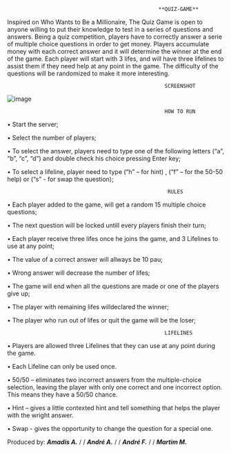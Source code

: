                                                      **QUIZ-GAME**

Inspired on Who Wants to Be a Millionaire, The Quiz Game is open to anyone willing to put their knowledge to test in a series of questions and answers. Being a quiz competition, players have to correctly answer a serie of multiple choice questions in order to get money. Players accumulate money with each correct answer and it will determine the winner at the end of the game. Each player will start with 3 lifes, and will have three lifelines to assist them if they need help at any point in the game. The difficulty of the questions will be randomized to make it more interesting.

                                                       SCREENSHOT

![image](https://user-images.githubusercontent.com/97889650/155709608-e4361d1a-e0c8-4191-bc38-442382910f3a.png)

                                                       HOW TO RUN
•	Start the server;

•	Select the number of players;

•	To select the answer, players need to type one of the following letters (“a”, “b”, “c”, “d”) and double check his choice pressing Enter key;

•	To select a lifeline, player need to type (“h” – for hint) , (“f” – for the 50-50 help) or (“s” - for swap the question);



                                                        RULES
                                                        
•	Each player added to the game, will get a random 15 multiple choice questions;

•	The next question will be locked untill every players finish their turn;

•	Each player receive three lifes once he joins the game, and 3 Lifelines to use at any point;

•	The value of a correct answer will allways be 10 pau;

•	Wrong answer will decrease the number of lifes;

•	The game will end when all the questions are made or one of the players give up;

•	The player with remaining lifes willdeclared the winner;

•	The player who run out of lifes or quit the game will be the loser;



                                                       LIFELINES
                                                       
•	Players are allowed three Lifelines that they can use at any point during the game. 

•	Each Lifeline can only be used once.

•	50/50 – eliminates two incorrect answers from the multiple-choice selection, leaving the player with only one correct and one incorrect option. This means they have a 50/50 chance.

•	Hint – gives a little contexted hint and tell something that helps the player with the wright answer.

• Swap - gives the opportunity to change the question for a special one.

Produced by:  ***Amadis A.*** / / ***André A.*** / /  ***André F.*** / /  ***Martim M.***   
